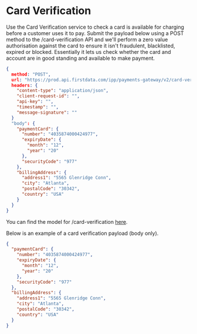 # Card Verification

Use the Card Verification service to check a card is available for charging before a customer uses it to pay. Submit the payload below using a POST method to the /card-verification API and we'll perform a zero value authorisation against the card to ensure it isn't fraudulent, blacklisted, expired or blocked. Essentially it lets us check whether the card and account are in good standing and available to make payment.

```json
{ 
  method: "POST",
  url: "https://prod.api.firstdata.com/ipp/payments-gateway/v2/card-verification",
  headers: {
    "content-type": "application/json",
    "client-request-id": "",
    "api-key": "",
    "timestamp": "",
    "message-signature": ""
  }
  "body": {
    "paymentCard": {
      "number": "4035874000424977",
      "expiryDate": {
        "month": "12", 
        "year": "20"
      },
      "securityCode": "977"
    },
    "billingAddress": {
      "address1": "5565 Glenridge Conn",
      "city": "Atlanta",
      "postalCode": "30342",
      "country": "USA"
    }
  }
}
```

You can find the model for /card-verification [here](https://docs.fiserv.com/docs/payments/reference/Payments.v1.yaml/paths/~1card-verification/post).

Below is an example of a card verification payload (body only).

```json 
{
  "paymentCard": {
    "number": "4035874000424977",
    "expiryDate": {
      "month": "12",
      "year": "20"
    },
    "securityCode": "977"
  },
  "billingAddress": {
    "address1": "5565 Glenridge Conn",
    "city": "Atlanta",
    "postalCode": "30342",
    "country": "USA"
  }
}
```


